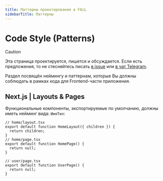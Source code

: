 ```yaml
---
title: Паттерны проектирования в FAiL
sidebarTitle: Паттерны
---
```


# Code Style (Patterns)

<!-- prettier-ignore -->
> [!CAUTION]
> Эта страница проектируется, пишется и обсуждается. Если есть предложения, то
> не стесняйтесь писать [в issue](https://github.com/Lazy-And-Focused/LAFka/issues)
> или [в чат Telegram](https://t.me/laf_disccussion).

Раздел посвящён неймингу и паттернам, которые Вы должны соблюдать в
рамках кода для Frontend-части приложения.

## Next.js | Layouts & Pages

Функциональные компоненты, экспортируемые по умолчанию, должны иметь
нейминг вида: `ИмяТип`:

```tsx
// home/layout.tsx
export default function HomeLayout({ children }) {
  return children;
}
// home/page.tsx
export default function HomePage() {
  return null;
}

// user/page.tsx
export default function UserPage() {
  return null;
}
```
